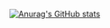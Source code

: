 [![Anurag's GitHub stats](https://github-readme-stats.vercel.app/api?username=Nourollah&count_private=true&show_icons=true&theme=merko)](https://github.com/anuraghazra/github-readme-stats)
